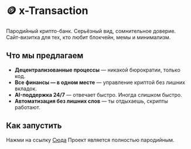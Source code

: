 # 🪙 x-Transaction

Пародийный крипто-банк. Серьёзный вид, сомнительное доверие.  
Сайт-визитка для тех, кто любит блокчейн, мемы и минимализм.

## Что мы предлагаем

- **Децентрализованные процессы** — никакой бюрократии, только код.
- **Все финансы — в одном месте** — управление криптой без лишних вкладок.
- **AI-поддержка 24/7** — отвечает быстро. Иногда слишком быстро.
- **Автоматизация без лишних слов** — ты отдыхаешь, скрипты работают.

## Как запустить
Нажми на ссылку
[Сюда](https://eldar-05.github.io/x.transaction)
Проект является полностью пародийным.
